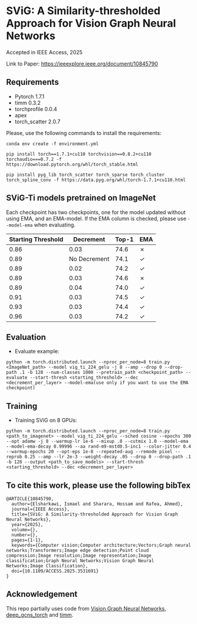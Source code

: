 # SViG: A Similarity-thresholded Approach for Vision Graph Neural Networks
Accepted in IEEE Access, 2025

Link to Paper: https://ieeexplore.ieee.org/document/10845790

## Requirements
- Pytorch 1.7.1
- timm 0.3.2
- torchprofile 0.0.4
- apex
- torch_scatter 2.0.7

Please, use the following commands to install the requirements:

`conda env create -f environment.yml`

`pip install torch==1.7.1+cu110 torchvision==0.8.2+cu110 torchaudio===0.7.2 -f https://download.pytorch.org/whl/torch_stable.html`

`pip install pyg_lib torch_scatter torch_sparse torch_cluster torch_spline_conv -f https://data.pyg.org/whl/torch-1.7.1+cu110.html`

## SViG-Ti models pretrained on ImageNet

Each checkpoint has two checkpoints, one for the model updated without using EMA, and an EMA-model. If the EMA column is checked, please use `--model-ema` when evaluating.

|Starting Threshold|Decrement|Top-1|EMA|
|-|-|-|-|
|0.86|0.03|74.6|&cross;|
|0.89|No Decrement|74.1|&check;|
|0.89|0.02|74.2|&check;|
|0.89|0.03|74.6|&cross;|
|0.89|0.04|74.0|&check;|
|0.91|0.03|74.5|&check;|
|0.93|0.03|74.4|&check;|
|0.96|0.03|74.2|&check;|


<!-- Data preparation follows the [official pytorch example](https://github.com/pytorch/examples/tree/main/imagenet) -->

## Evaluation
- Evaluate example:
```
python -m torch.distributed.launch --nproc_per_node=8 train.py <ImageNet_path> --model vig_ti_224_gelu -j 8 --amp --drop 0 --drop-path .1 -b 128 --num-classes 1000 --pretrain_path <checkpoint_path> --evaluate --start-thresh <starting_threshold> --dec <decrement_per_layer> --model-ema(use only if you want to use the EMA checkpoint)
```

## Training

- Training SViG on 8 GPUs:
```
python -m torch.distributed.launch --nproc_per_node=8 train.py <path_to_imagenet> --model vig_ti_224_gelu --sched cosine --epochs 300 --opt adamw -j 8 --warmup-lr 1e-6 --mixup .8 --cutmix 1.0 --model-ema --model-ema-decay 0.99996 --aa rand-m9-mstd0.5-inc1 --color-jitter 0.4 --warmup-epochs 20 --opt-eps 1e-8 --repeated-aug --remode pixel --reprob 0.25 --amp --lr 2e-3 --weight-decay .05 --drop 0 --drop-path .1 -b 128 --output <path_to_save_models> --start-thresh <starting_threshold> --dec <decrement_per_layer>
```

## To cite this work, please use the following bibTex
```
@ARTICLE{10845790,
  author={Elsharkawi, Ismael and Sharara, Hossam and Rafea, Ahmed},
  journal={IEEE Access}, 
  title={SViG: A Similarity-thresholded Approach for Vision Graph Neural Networks}, 
  year={2025},
  volume={},
  number={},
  pages={1-1},
  keywords={Computer vision;Computer architecture;Vectors;Graph neural networks;Transformers;Image edge detection;Point cloud compression;Image resolution;Image representation;Image classification;Graph Neural Networks;Vision Graph Neural Networks;Image Classification},
  doi={10.1109/ACCESS.2025.3531691}
}
```


## Acknowledgement
This repo partially uses code from [Vision Graph Neural Networks](https://github.com/huawei-noah/Efficient-AI-Backbones/tree/master/vig_pytorch), [deep_gcns_torch](https://github.com/lightaime/deep_gcns_torch) and [timm](https://github.com/rwightman/pytorch-image-models).
